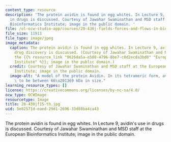 ```yaml
---
content_type: resource
description: 'The protein avidin is found in egg whites. In Lecture 9, avidin''s use
  in drugs is discussed. Courtesy of Jawahar Swaminathan and MSD staff at the European
  Bioinformatics Institute; image in the public domain. '
file: /ol-ocw-studio-app/courses/20-430j-fields-forces-and-flows-in-biological-systems-fall-2015/5e82571deaed29d1269633d88ba4ca43_20-430jf15-th.jpg
file_size: 11911
file_type: image/jpeg
image_metadata:
  caption: The protein avidin is found in egg whites. In Lecture 9, avidin's use in
    drug discovery is discussed. (Courtesy of Jawahar Swaminathan and MSD staff at
    the {{% resource_link "9626da5a-e508-4796-8be7-c0d2ecda3bd0" "European Bioinformatics
    Institute" %}}; image in the public domain.)
  credit: Courtesy of Jawahar Swaminathan and MSD staff at the European Bioinformatics
    Institute; image in the public domain.
  image-alt: "A model of the protein Avidin. In its tetrameric form, avidin is estimated\
    \ to be between 66\u201369 kDa in size."
learning_resource_types: []
license: https://creativecommons.org/licenses/by-nc-sa/4.0/
ocw_type: OCWImage
resourcetype: Image
title: 20-430jf15-th.jpg
uid: 5e82571d-eaed-29d1-2696-33d88ba4ca43
---
```

The protein avidin is found in egg whites. In Lecture 9, avidin's use in drugs is discussed. Courtesy of Jawahar Swaminathan and MSD staff at the European Bioinformatics Institute; image in the public domain. 